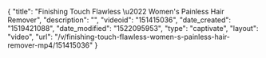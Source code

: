 {
    "title": "Finishing Touch Flawless \u2022 Women's Painless Hair Remover",
    "description": "",
    "videoid": "151415036",
    "date_created": "1519421088",
    "date_modified": "1522095953",
    "type": "captivate",
    "layout": "video",
    "url": "\/v\/finishing-touch-flawless-women-s-painless-hair-remover-mp4\/151415036"
}